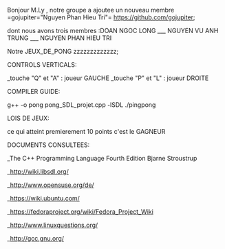 Bonjour M.Ly , notre groupe a ajoutee un nouveau membre =gojupiter="Nguyen Phan Hieu Tri"= https://github.com/gojupiter;

dont  nous avons trois membres :DOAN NGOC LONG ___ NGUYEN VU ANH TRUNG ___ NGUYEN PHAN HIEU TRI

Notre JEUX_DE_PONG zzzzzzzzzzzzz;

CONTROLS VERTICALS:

_touche "Q" et "A" : joueur GAUCHE
_touche "P" et "L" : joueur DROITE

COMPILER GUIDE:

g++ -o pong pong_SDL_projet.cpp -lSDL
./pingpong

LOIS DE JEUX:

ce qui atteint premierement 10 points c'est le GAGNEUR 

DOCUMENTS CONSULTEES:

_The C++ Programming Language
Fourth Edition
Bjarne Stroustrup

_http://wiki.libsdl.org/

_http://www.opensuse.org/de/

_https://wiki.ubuntu.com/

_https://fedoraproject.org/wiki/Fedora_Project_Wiki

_http://www.linuxquestions.org/

_http://gcc.gnu.org/
